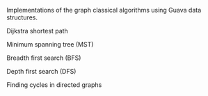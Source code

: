 Implementations of the graph classical algorithms using Guava data structures.

Dijkstra shortest path

Minimum spanning tree (MST)

Breadth first search (BFS)

Depth first search (DFS)

Finding cycles in directed graphs